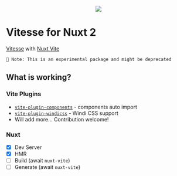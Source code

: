<p align="center">
<img src="https://user-images.githubusercontent.com/11247099/109278332-6100e780-7853-11eb-9632-ce0b870017e0.png"/>
</p>

# Vitesse for Nuxt 2

[Vitesse](https://github.com/antfu/vitesse) with [Nuxt Vite](https://github.com/nuxt/vite)

```
🧪 Note: This is an experimental package and might be deprecated
```

## What is working?

### Vite Plugins

- [`vite-plugin-components`](https://github.com/antfu/vite-plugin-components) - components auto import
- [`vite-plugin-windicss`](https://github.com/antfu/vite-plugin-windicss) - Windi CSS support
- Will add more... Contribution welcome!

### Nuxt

- [x] Dev Server
- [x] HMR
- [ ] Build (await `nuxt-vite`)
- [ ] Generate (await `nuxt-vite`)
